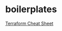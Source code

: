 # boilerplates

[Terraform Cheat Sheet](https://gist.github.com/smolit/4b07ebdebcac2450e6e7b61d3b1ad032)
